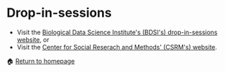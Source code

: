 # Drop-in-sessions

+ Visit the [Biological Data Science Institute's (BDSI's) drop-in-sessions website](https://bdsi.anu.edu.au/training-courses/bdsi-bioinformatics-and-statistics-drop-ssssions), or
+ Visit the [Center for Social Reserach and Methods' (CSRM's) website](https://csrm.cass.anu.edu.au/). 

<span>&#127968;</span> <a href="https://anustatsupportonline.github.io/">Return to homepage</a>
